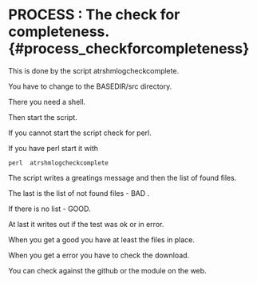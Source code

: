 PROCESS : The check for completeness.    {#process_checkforcompleteness}
===============================

This is done by the script atrshmlogcheckcomplete.

You have to change to the BASEDIR/src directory.

There you need a shell.

Then start the script.

If you cannot start the script check for perl.

If you have perl start it with

    perl  atrshmlogcheckcomplete

The script writes a greatings message and then the list
of found files.

The last is the list of not found files - BAD .

If there is no list - GOOD.

At last it writes out if the test was ok or in error.

When you get a good you have at least the files in place.

When you get a error you have to check the download.

You can check against the github or the module on the web.

